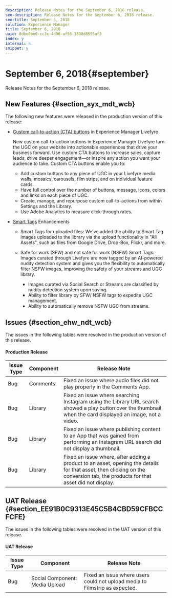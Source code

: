 ```yaml
---
description: Release Notes for the September 6, 2018 release.
seo-description: Release Notes for the September 6, 2018 release.
seo-title: September 6, 2018
solution: Experience Manager
title: September 6, 2018
uuid: 8dbe8be0-cc3c-4d96-af56-1808d8555af3
index: y
internal: n
snippet: y
---
```


# September 6, 2018{#september}

Release Notes for the September 6, 2018 release.

## New Features {#section_syx_mdt_wcb}

The following new features were released in the production version of this release:

* [Custom call-to-action (CTA) buttons](../../c-features-livefyre/c-call-to-action-button.md#topic_EBE23A0F827645E0A0C619DCF3872EE5) in Experience Manager Livefyre

  New custom call-to-action buttons in Experience Manager Livefyre turn the UGC on your website into actionable experiences that drive your business forward. Use custom CTA buttons to increase sales, capture leads, drive deeper engagement—or inspire any action you want your audience to take. Custom CTA buttons enable you to:

    * Add custom buttons to any piece of UGC in your Livefyre media walls, mosaics, carousels, film strips, and on individual feature cards. 
    * Have full control over the number of buttons, message, icons, colors and links on each piece of UGC. 
    * Create, manage, and repurpose custom call-to-actions from within Settings and the Library. 
    * Use Adobe Analytics to measure click-through rates.

* [Smart Tags](../../c-features-livefyre/c-smart-tags/c-smart-tags.md#c_smart_tags) Enhancements

    * Smart Tags for uploaded files: We've added the ability to Smart Tag images uploaded to the library via the upload functionality in "All Assets", such as files from Google Drive, Drop-Box, Flickr, and more. 
    * Safe for work (SFW) and not safe for work (NSFW) Smart Tags: Images curated through Livefyre are now tagged by an AI-powered nudity detection system and gives you the flexibility to automatically filter NSFW images, improving the safety of your streams and UGC library.

        * Images curated via Social Search or Streams are classified by nudity detection system upon saving. 
        * Ability to filter library by SFW/ NSFW tags to expedite UGC management. 
        * Ability to automatically remove NSFW UGC from streams.

## Issues {#section_ehw_ndt_wcb}

The issues in the following tables were resolved in the production version of this release. 

#### Production Release
|  **Issue Type** | **Component** | **Release Note** |
|---|---|---|
|  Bug  | Comments  | Fixed an issue where audio files did not play properly in the Comments App.  |
|  Bug  | Library  | Fixed an issue where searching Instagram using the Library URL search showed a play button over the thumbnail when the card displayed an image, not a video.  |
|  Bug  | Library  | Fixed an issue where publishing content to an App that was gained from performing an Instagram URL search did not display a thumbnail.  |
|  Bug  | Library  | Fixed an issue where, after adding a product to an asset, opening the details for that asset, then clicking on the conversion tab, the products for that asset did not display.  |

## UAT Release {#section_EE91B0C9313E45C5B4CBD59CFBCCFCFE}

The issues in the following tables were resolved in the UAT version of this release.



#### UAT Release
|  **Issue Type** | **Component** | **Release Note** |
|---|---|---|
|  Bug  | Social Component: Media Upload  | Fixed an issue where users could not upload media to Filmstrip as expected.  |

